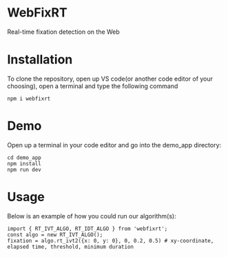 # WebFixRT
Real-time fixation detection on the Web

<!-- # Installation
To clone the repository, open a terminal in a directory of your choosing and use the following command:
```
git clone https://github.com/RedForestAI/reading-analysis.git
``` -->

# Installation
To clone the repository, open up VS code(or another code editor of your choosing), open a terminal and type the following command
```
npm i webfixrt
```

# Demo
Open up a terminal in your code editor and go into the demo_app directory:
```
cd demo_app
npm install
npm run dev
```

# Usage
Below is an example of how you could run our algorithm(s):
```
import { RT_IVT_ALGO, RT_IDT_ALGO } from 'webfixrt';
const algo = new RT_IVT_ALGO();
fixation = algo.rt_ivt2({x: 0, y: 0}, 0, 0.2, 0.5) # xy-coordinate, elapsed time, threshold, minimum duration
```
